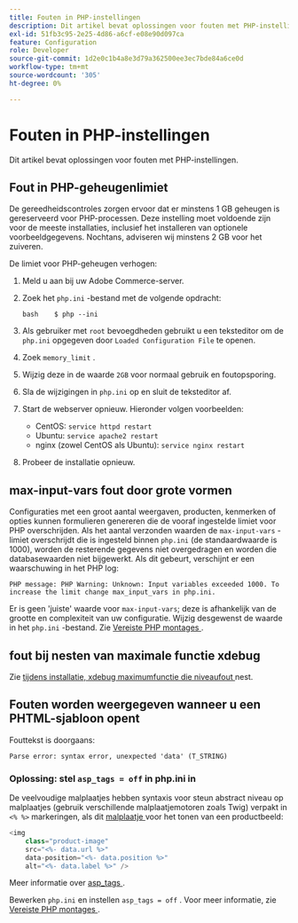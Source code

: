 ```yaml
---
title: Fouten in PHP-instellingen
description: Dit artikel bevat oplossingen voor fouten met PHP-instellingen.
exl-id: 51fb3c95-2e25-4d86-a6cf-e08e90d097ca
feature: Configuration
role: Developer
source-git-commit: 1d2e0c1b4a8e3d79a362500ee3ec7bde84a6ce0d
workflow-type: tm+mt
source-wordcount: '305'
ht-degree: 0%

---
```


# Fouten in PHP-instellingen

Dit artikel bevat oplossingen voor fouten met PHP-instellingen.

## Fout in PHP-geheugenlimiet

De gereedheidscontroles zorgen ervoor dat er minstens 1 GB geheugen is gereserveerd voor PHP-processen. Deze instelling moet voldoende zijn voor de meeste installaties, inclusief het installeren van optionele voorbeeldgegevens. Nochtans, adviseren wij minstens 2 GB voor het zuiveren.

De limiet voor PHP-geheugen verhogen:

1. Meld u aan bij uw Adobe Commerce-server.
1. Zoek het `php.ini` -bestand met de volgende opdracht:

   ```
   bash    $ php --ini
   ```

1. Als gebruiker met `root` bevoegdheden gebruikt u een teksteditor om de `php.ini` opgegeven door `Loaded Configuration File` te openen.
1. Zoek `memory_limit` .
1. Wijzig deze in de waarde `2GB` voor normaal gebruik en foutopsporing.
1. Sla de wijzigingen in `php.ini` op en sluit de teksteditor af.
1. Start de webserver opnieuw. Hieronder volgen voorbeelden:

   * CentOS: `service httpd restart`
   * Ubuntu: `service apache2 restart`
   * nginx (zowel CentOS als Ubuntu): `service nginx restart`

1. Probeer de installatie opnieuw.

## max-input-vars fout door grote vormen

Configuraties met een groot aantal weergaven, producten, kenmerken of opties kunnen formulieren genereren die de vooraf ingestelde limiet voor PHP overschrijden. Als het aantal verzonden waarden de `max-input-vars` -limiet overschrijdt die is ingesteld binnen `php.ini` (de standaardwaarde is 1000), worden de resterende gegevens niet overgedragen en worden die databasewaarden niet bijgewerkt. Als dit gebeurt, verschijnt er een waarschuwing in het PHP log:

```terminal
PHP message: PHP Warning: Unknown: Input variables exceeded 1000. To increase the limit change max_input_vars in php.ini.
```

Er is geen &#39;juiste&#39; waarde voor `max-input-vars`; deze is afhankelijk van de grootte en complexiteit van uw configuratie. Wijzig desgewenst de waarde in het `php.ini` -bestand. Zie [ Vereiste PHP montages ](https://devdocs.magento.com/guides/v2.3/install-gde/prereq/php-settings.html).

## fout bij nesten van maximale functie xdebug

Zie [ tijdens installatie, xdebug maximumfunctie die niveaufout ](/help/troubleshooting/miscellaneous/installation-xdebug-maximum-function-nesting-level-error.md) nest.

## Fouten worden weergegeven wanneer u een PHTML-sjabloon opent

Fouttekst is doorgaans:

```terminal
Parse error: syntax error, unexpected 'data' (T_STRING)
```

### Oplossing: stel `asp_tags = off` in php.ini in

De veelvoudige malplaatjes hebben syntaxis voor steun abstract niveau op malplaatjes (gebruik verschillende malplaatjemotoren zoals Twig) verpakt in `<% %>` markeringen, als dit [ malplaatje ](https://github.com/magento/magento2/blob/2.0/app/code/Magento/Catalog/view/adminhtml/templates/product/edit/base_image.phtml) voor het tonen van een productbeeld:

```php
<img
    class="product-image"
    src="<%- data.url %>"
    data-position="<%- data.position %>"
    alt="<%- data.label %>" />
```

Meer informatie over [ asp\_tags ](http://php.net/manual/en/ini.core.php#ini.asp-tags).

Bewerken `php.ini` en instellen `asp_tags = off` . Voor meer informatie, zie [ Vereiste PHP montages ](https://devdocs.magento.com/guides/v2.3/install-gde/prereq/php-settings.html).
